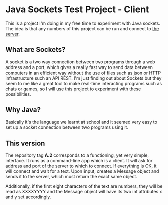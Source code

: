 # Java Sockets Test Project - Client
This is a project I'm doing in my free time to experiment with Java sockets. The idea is that any numbers of this project can be run and connect to [the server](https://github.com/arianensis/java-sockets-test-server).

## What are Sockets?
A socket is a two way connection between two programs through a web address and a port, which gives a really fast way to send data between computers in an efficient way without the use of files such as json or HTTP infrastructure such an API REST. I'm just finding out about Sockets but they seem to me like a great tool to make real-time interacting programs such as chats or games, so I will use this project to experiment with these possibilities.

## Why Java?
Basically it's the language we learnt at school and it seemed very easy to set up a socket connection between two programs using it.

## This version
The repository tag **A.2** corresponds to a functioning, yet very simple, interface. It runs as a command-line app which is a client. It will ask for address and port of the server to which to connect. If everything is OK, it will connect and wait for a text. Upon input, creates a Message object and sends it to the server, which must return the exact same object.

Additionally, if the first eight characters of the text are numbers, they will be read as XXXXYYYY and the Message object will have its two int attributes x and y set accordingly.